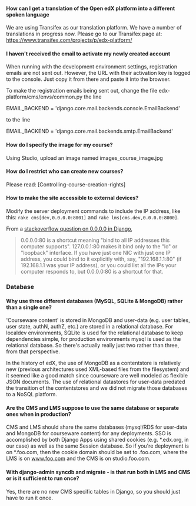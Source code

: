 #### How can I get a translation of the Open edX platform into a different spoken language

We are using Transifex as our translation platform. We have a number of translations in progress now. Please go to our Transifex page at: https://www.transifex.com/projects/p/edx-platform/

#### I haven't received the email to activate my newly created account

When running with the development environment settings, registration emails are not sent out. However, the URL with their activation key is logged to the console. Just copy it from there and paste it into the browser.

To make the registration emails being sent out, change the file edx-platform/cms/envs/common.py the line

EMAIL_BACKEND = 'django.core.mail.backends.console.EmailBackend'

to the line

EMAIL_BACKEND = 'django.core.mail.backends.smtp.EmailBackend'

#### How do I specify the image for my course?

Using Studio, upload an image named images_course_image.jpg

#### How do I restrict who can create new courses?

Please read: [Controlling-course-creation-rights]

#### How to make the site accessible to external devices?

Modify the server deployment commands to include the IP address, like this: `rake cms[dev,0.0.0.0:8001]` and `rake lms[cms.dev,0.0.0.0:8000]`.

From a [stackoverflow question on 0.0.0.0 in Django](http://stackoverflow.com/questions/1621457/about-ip-0-0-0-0django),

> 0.0.0.0:80 is a shortcut meaning "bind to all IP addresses this computer supports". 127.0.0.1:80 makes it bind only to the "lo" or "loopback" interface. If you have just one NIC with just one IP address, you could bind to it explicitly with, say, "192.168.1.1:80" (if 192.168.1.1 was your IP address), or you could list all the IPs your computer responds to, but 0.0.0.0:80 is a shortcut for that.

### Database

#### Why use three different databases (MySQL, SQLite & MongoDB) rather than a single one?

'Courseware content' is stored in MongoDB and user-data (e.g. user tables, user state, authN, authZ, etc.) are stored in a relational database. For localdev environments, SQLite is used for the relational database to keep dependencies simple, for production environments mysql is used as the relational database. So there's actually really just two rather than three, from that perspective.

In the history of edX, the use of MongoDB as a contentstore is relatively new (previous architectures used XML-based files from the filesystem) and it seemed like a good match since courseware are well modeled as flexible JSON documents. The use of relational datastores for user-data predated the transition of the contentstores and we did not migrate those databases to a NoSQL platform.

#### Are the CMS and LMS suppose to use the same database or separate ones when in production?

CMS and LMS should share the same databases (mysql/RDS for user-data and MongoDB for courseware content) for any deployments. SSO is accomplished by both Django Apps using shared cookies (e.g.   *.edx.org, in our case) as well as the same Session database. So if you're deployment is on *.foo.com, then the cookie domain should be set to .foo.com, where the LMS is on www.foo.com and the CMS is on studio.foo.com.

#### With django-admin syncdb and migrate - is that run both in LMS and CMS or is it sufficient to run once?

Yes, there are no new CMS specific tables in Django, so you should just have to run it once.